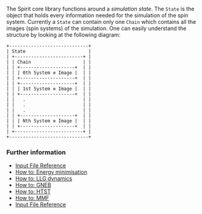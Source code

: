 
The Spirit core library functions around a *simulation state*.
The `State` is the object that holds every information needed for the simulation of the spin system. Currently a `State` can contain only one `Chain` which contains all the images (spin systems) of the simulation. One can easily understand the structure by looking at the following diagram:

```
+-----------------------------+
| State                       |
| +-------------------------+ |
| | Chain                   | |
| | +--------------------+  | |
| | | 0th System ≡ Image |  | |
| | +--------------------+  | |
| | +--------------------+  | |
| | | 1st System ≡ Image |  | |
| | +--------------------+  | |
| |   .                     | |
| |   .                     | |
| |   .                     | |
| | +--------------------+  | |
| | | Nth System ≡ Image |  | |
| | +--------------------+  | |
| +-------------------------+ |
+-----------------------------+
```

### Further information
* [Input File Reference](Input.md)
* [How to: Energy minimisation](Use_Minimisation.md)
* [How to: LLG dynamics](Use_LLG.md)
* [How to: GNEB](Use_GNEB.md)
* [How to: HTST](Use_HTST.md)
* [How to: MMF](Use_MMF.md)
* [Input File Reference](Input.md)